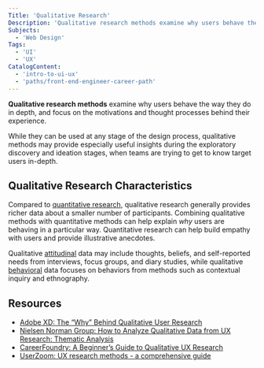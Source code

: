 ```yaml
---
Title: 'Qualitative Research'
Description: 'Qualitative research methods examine why users behave the way they do in depth, and focus on the motivations and thought processes behind their experience.'
Subjects:
  - 'Web Design'
Tags:
  - 'UI'
  - 'UX'
CatalogContent:
  - 'intro-to-ui-ux'
  - 'paths/front-end-engineer-career-path'
---
```


**Qualitative research methods** examine why users behave the way they do in depth, and focus on the motivations and thought processes behind their experience.

While they can be used at any stage of the design process, qualitative methods may provide especially useful insights during the exploratory discovery and ideation stages, when teams are trying to get to know target users in-depth.

## Qualitative Research Characteristics

Compared to [quantitative research](https://www.codecademy.com/resources/docs/uiux/quantitative-research), qualitative research generally provides richer data about a smaller number of participants. Combining qualitative methods with quantitative methods can help explain _why_ users are behaving in a particular way. Quantitative research can help build empathy with users and provide illustrative anecdotes.

Qualitative [attitudinal](https://www.codecademy.com/resources/docs/uiux/attitudinal-research) data may include thoughts, beliefs, and self-reported needs from interviews, focus groups, and diary studies, while qualitative [behavioral](https://www.codecademy.com/resources/docs/uiux/behavioral-research) data focuses on behaviors from methods such as contextual inquiry and ethnography.

## Resources

- [Adobe XD: The “Why” Behind Qualitative User Research](https://xd.adobe.com/ideas/process/user-research/why-behind-qualitative-user-research/)
- [Nielsen Norman Group: How to Analyze Qualitative Data from UX Research: Thematic Analysis](https://www.nngroup.com/articles/thematic-analysis/)
- [CareerFoundry: A Beginner’s Guide to Qualitative UX Research](https://careerfoundry.com/en/blog/ux-design/qualitative-ux-research/)
- [UserZoom: UX research methods - a comprehensive guide](https://www.userzoom.com/ux-research/methods/)
